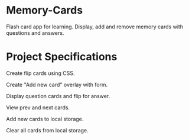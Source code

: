 # Memory-Cards

Flash card app for learning. Display, add and remove memory cards with questions and answers.

# Project Specifications

Create flip cards using CSS.

Create "Add new card" overlay with form.

Display question cards and flip for answer.

View prev and next cards.

Add new cards to local storage.

Clear all cards from local storage.
